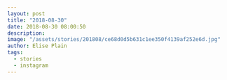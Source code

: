 ```yaml
---
layout: post
title: "2018-08-30"
date: 2018-08-30 08:00:50
description: 
image: "/assets/stories/201808/ce68d0d5b631c1ee350f4139af252e6d.jpg"
author: Elise Plain
tags: 
  - stories
  - instagram
---
```



<p></p>
